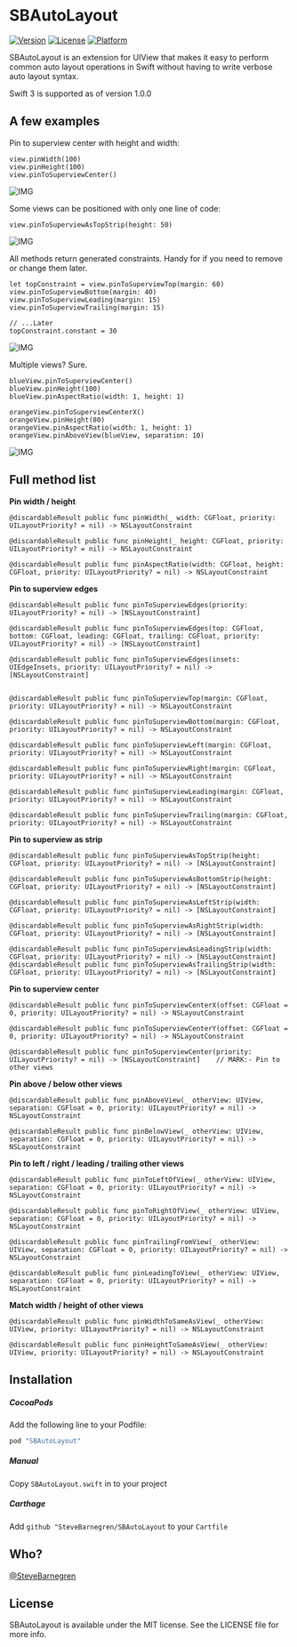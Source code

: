 # SBAutoLayout

[![Version](https://img.shields.io/cocoapods/v/SBAutoLayout.svg?style=flat)](http://cocoapods.org/pods/SBAutoLayout)
[![License](https://img.shields.io/cocoapods/l/SBAutoLayout.svg?style=flat)](http://cocoapods.org/pods/SBAutoLayout)
[![Platform](https://img.shields.io/cocoapods/p/SBAutoLayout.svg?style=flat)](http://cocoapods.org/pods/SBAutoLayout)

SBAutoLayout is an extension for UIView that makes it easy to perform common auto layout operations in Swift without having to write verbose auto layout syntax.

Swift 3 is supported as of version 1.0.0

## A few examples

Pin to superview center with height and width:

```
view.pinWidth(100)
view.pinHeight(100)
view.pinToSuperviewCenter()
```
![IMG](https://raw.githubusercontent.com/SteveBarnegren/SBAutoLayout/master/ScreenShots/Centered.png)


Some views can be positioned with only one line of code:

```
view.pinToSuperviewAsTopStrip(height: 50)
```
![IMG](https://raw.githubusercontent.com/SteveBarnegren/SBAutoLayout/master/ScreenShots/TopStrip.png)

All methods return generated constraints. Handy for if you need to remove or change them later. 

```
let topConstraint = view.pinToSuperviewTop(margin: 60)
view.pinToSuperviewBottom(margin: 40)
view.pinToSuperviewLeading(margin: 15)
view.pinToSuperviewTrailing(margin: 15)

// ...Later
topConstraint.constant = 30
```
![IMG](https://raw.githubusercontent.com/SteveBarnegren/SBAutoLayout/master/ScreenShots/SuperviewEdges.png)

Multiple views? Sure.

```
blueView.pinToSuperviewCenter()
blueView.pinHeight(100)
blueView.pinAspectRatio(width: 1, height: 1)

orangeView.pinToSuperviewCenterX()
orangeView.pinHeight(80)
orangeView.pinAspectRatio(width: 1, height: 1)
orangeView.pinAboveView(blueView, separation: 10)
```

![IMG](https://raw.githubusercontent.com/SteveBarnegren/SBAutoLayout/master/ScreenShots/TwoViews.png)

## Full method list

**Pin width / height**

```
@discardableResult public func pinWidth(_ width: CGFloat, priority: UILayoutPriority? = nil) -> NSLayoutConstraint
    
@discardableResult public func pinHeight(_ height: CGFloat, priority: UILayoutPriority? = nil) -> NSLayoutConstraint
    
@discardableResult public func pinAspectRatio(width: CGFloat, height: CGFloat, priority: UILayoutPriority? = nil) -> NSLayoutConstraint
```

**Pin to superview edges**

```    
@discardableResult public func pinToSuperviewEdges(priority: UILayoutPriority? = nil) -> [NSLayoutConstraint]
    
@discardableResult public func pinToSuperviewEdges(top: CGFloat, bottom: CGFloat, leading: CGFloat, trailing: CGFloat, priority: UILayoutPriority? = nil) -> [NSLayoutConstraint]
    
@discardableResult public func pinToSuperviewEdges(insets: UIEdgeInsets, priority: UILayoutPriority? = nil) -> [NSLayoutConstraint]
   
    
@discardableResult public func pinToSuperviewTop(margin: CGFloat, priority: UILayoutPriority? = nil) -> NSLayoutConstraint
    
@discardableResult public func pinToSuperviewBottom(margin: CGFloat, priority: UILayoutPriority? = nil) -> NSLayoutConstraint
    
@discardableResult public func pinToSuperviewLeft(margin: CGFloat, priority: UILayoutPriority? = nil) -> NSLayoutConstraint
    
@discardableResult public func pinToSuperviewRight(margin: CGFloat, priority: UILayoutPriority? = nil) -> NSLayoutConstraint
    
@discardableResult public func pinToSuperviewLeading(margin: CGFloat, priority: UILayoutPriority? = nil) -> NSLayoutConstraint
    
@discardableResult public func pinToSuperviewTrailing(margin: CGFloat, priority: UILayoutPriority? = nil) -> NSLayoutConstraint
```

**Pin to superview as strip**

```   
@discardableResult public func pinToSuperviewAsTopStrip(height: CGFloat, priority: UILayoutPriority? = nil) -> [NSLayoutConstraint]
    
@discardableResult public func pinToSuperviewAsBottomStrip(height: CGFloat, priority: UILayoutPriority? = nil) -> [NSLayoutConstraint]
    
@discardableResult public func pinToSuperviewAsLeftStrip(width: CGFloat, priority: UILayoutPriority? = nil) -> [NSLayoutConstraint]
    
@discardableResult public func pinToSuperviewAsRightStrip(width: CGFloat, priority: UILayoutPriority? = nil) -> [NSLayoutConstraint]
    
@discardableResult public func pinToSuperviewAsLeadingStrip(width: CGFloat, priority: UILayoutPriority? = nil) -> [NSLayoutConstraint]
@discardableResult public func pinToSuperviewAsTrailingStrip(width: CGFloat, priority: UILayoutPriority? = nil) -> [NSLayoutConstraint]
```

**Pin to superview center**

```
@discardableResult public func pinToSuperviewCenterX(offset: CGFloat = 0, priority: UILayoutPriority? = nil) -> NSLayoutConstraint
    
@discardableResult public func pinToSuperviewCenterY(offset: CGFloat = 0, priority: UILayoutPriority? = nil) -> NSLayoutConstraint
    
@discardableResult public func pinToSuperviewCenter(priority: UILayoutPriority? = nil) -> [NSLayoutConstraint]    // MARK:- Pin to other views
```

**Pin above / below other views**

```
@discardableResult public func pinAboveView(_ otherView: UIView, separation: CGFloat = 0, priority: UILayoutPriority? = nil) -> NSLayoutConstraint
    
@discardableResult public func pinBelowView(_ otherView: UIView, separation: CGFloat = 0, priority: UILayoutPriority? = nil) -> NSLayoutConstraint
```

**Pin to left / right / leading / trailing other views**

``` 
@discardableResult public func pinToLeftOfView(_ otherView: UIView, separation: CGFloat = 0, priority: UILayoutPriority? = nil) -> NSLayoutConstraint
    
@discardableResult public func pinToRightOfView(_ otherView: UIView, separation: CGFloat = 0, priority: UILayoutPriority? = nil) -> NSLayoutConstraint
    
@discardableResult public func pinTrailingFromView(_ otherView: UIView, separation: CGFloat = 0, priority: UILayoutPriority? = nil) -> NSLayoutConstraint
    
@discardableResult public func pinLeadingToView(_ otherView: UIView, separation: CGFloat = 0, priority: UILayoutPriority? = nil) -> NSLayoutConstraint
```    
   
**Match width / height of other views**  
    
```
@discardableResult public func pinWidthToSameAsView(_ otherView: UIView, priority: UILayoutPriority? = nil) -> NSLayoutConstraint
    
@discardableResult public func pinHeightToSameAsView(_ otherView: UIView, priority: UILayoutPriority? = nil) -> NSLayoutConstraint
```




## Installation

##### CocoaPods

Add the following line to your Podfile:

```ruby
pod "SBAutoLayout"
```

##### Manual

Copy ```SBAutoLayout.swift``` in to your project

##### Carthage

Add `github "SteveBarnegren/SBAutoLayout` to your `Cartfile`

## Who?

[@SteveBarnegren](https://twitter.com/stevebarnegren)

## License

SBAutoLayout is available under the MIT license. See the LICENSE file for more info.
